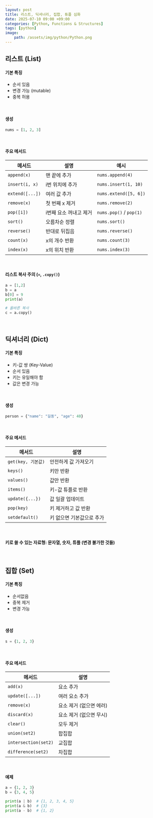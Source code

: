 ```yaml
---
layout: post
title: 리스트, 딕셔너리, 집합, 튜플 심화
date: 2025-07-10 09:00 +09:00
categories: [Python, Functions & Structures]
tags: [python]
image:
    path: /assets/img/python/Python.png
---
```


## 리스트 (List)

#### 기본 특징

- 순서 있음
- 변경 가능 (mutable)
- 중복 허용

<br>

#### 생성

```python 
nums = [1, 2, 3]
```

<br>

#### 주요 메서드

| 메서드             | 설명            | 예시                      |
| --------------- | ------------- | ----------------------- |
| `append(x)`     | 맨 끝에 추가       | `nums.append(4)`        |
| `insert(i, x)`  | i번 위치에 추가     | `nums.insert(1, 10)`    |
| `extend([...])` | 여러 값 추가       | `nums.extend([5, 6])`   |
| `remove(x)`     | 첫 번째 x 제거     | `nums.remove(2)`        |
| `pop([i])`      | i번째 요소 꺼내고 제거 | `nums.pop()` / `pop(1)` |
| `sort()`        | 오름차순 정렬       | `nums.sort()`           |
| `reverse()`     | 반대로 뒤집음       | `nums.reverse()`        |
| `count(x)`      | x의 개수 반환      | `nums.count(3)`         |
| `index(x)`      | x의 위치 반환      | `nums.index(3)`         |


<br>

#### 리스트 복사 주의 (`=`, `.copy()`)

```python
a = [1,2]
b = a
b[0] = 9
print(a)

# 올바른 복사
c = a.copy()
```

<br>

## 딕셔너리 (Dict)

#### 기본 특징

- 키-값 쌍 (Key-Value)
- 순서 있음
- 키는 유일해야 함
- 값은 변경 가능

<br>

#### 생성

```python
person = {"name": "길동", "age": 40}
```

<br>

#### 주요 메서드

| 메서드             | 설명             |
| --------------- | -------------- |
| `get(key, 기본값)` | 안전하게 값 가져오기    |
| `keys()`        | 키만 반환          |
| `values()`      | 값만 반환          |
| `items()`       | 키-값 튜플로 반환     |
| `update({...})` | 값 일괄 업데이트      |
| `pop(key)`      | 키 제거하고 값 반환    |
| `setdefault()`  | 키 없으면 기본값으로 추가 |

<br>

#### 키로 쓸 수 있는 자료형: 문자열, 숫자, 튜플 (변경 불가한 것들)

<br>

## 집합 (Set)

#### 기본 특징

- 순서없음
- 중복 제거
- 변경 가능

<br>

#### 생성

```python
s = {1, 2, 3}
```

<br>

#### 주요 메서드

| 메서드 | 설명 |
|-|-|
| `add(x)` | 요소 추가 |
| `update([...])` | 여러 요소 추가 |
| `remove(x)` | 요소 제거 (없으면 에러) |
| `discard(x)` | 요소 제거 (없으면 무시) |
| `clear()` | 모두 제거 |
| `union(set2)` | 합집합 |
| `intersection(set2)` | 교집합 |
| `difference(set2)` | 차집합 |

<br>

#### 예제 

```python
a = {1, 2, 3}
b = {3, 4, 5}

print(a | b)  # {1, 2, 3, 4, 5}
print(a & b)  # {3}
print(a - b)  # {1, 2}
```
